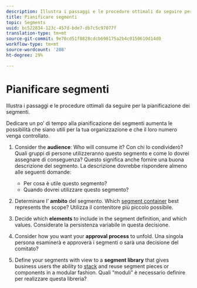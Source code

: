 ```yaml
---
description: Illustra i passaggi e le procedure ottimali da seguire per la pianificazione dei segmenti.
title: Pianificare segmenti
topic: Segments
uuid: bc522834-123c-457d-bde7-db7c5c97077f
translation-type: tm+mt
source-git-commit: 9e70cd51f8828cdcb698175a2b4c0150610d14d0
workflow-type: tm+mt
source-wordcount: '208'
ht-degree: 29%

---
```



# Pianificare segmenti

Illustra i passaggi e le procedure ottimali da seguire per la pianificazione dei segmenti.

Dedicare un po’ di tempo alla pianificazione dei segmenti aumenta le possibilità che siano utili per la tua organizzazione e che il loro numero venga controllato.

1. Consider the **audience**: Who will consume it? Con chi lo condividerò? Quali gruppi di persone utilizzeranno questo segmento e come lo dovrei assegnare di conseguenza? Questo significa anche fornire una buona descrizione del segmento. La descrizione dovrebbe rispondere almeno alle seguenti domande:

   * Per cosa è utile questo segmento?
   * Quando dovrei utilizzare questo segmento?

1. Determinare l’ **ambito** del segmento. Which [segment container](/help/components/segmentation/seg-overview.md) best represents the scope? Utilizza il contenitore più piccolo possibile.

1. Decide which **elements** to include in the segment definition, and which values. Considerate la persistenza [](/help/components/segmentation/seg-overview.md) variabile in questa decisione.

1. Consider how you want your **approval process** to unfold. Una singola persona esaminerà e approverà i segmenti o sarà una decisione del comitato?
1. Define your segments with view to a **segment library** that gives business users the ability to [stack](/help/components/segmentation/segmentation-workflow/seg-build.md) and reuse segment pieces or components in a modular fashion. Quali “moduli” è necessario definire per realizzare questa libreria?


